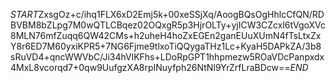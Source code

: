 $START$ZxsgOz+c/ihq1FLX6xD2Emj5k+00xeSSjXq/AoogBQsOgHhlcCfQN/RDBVBM8bZLpg7M0wQTLCBqez02OQxgR5p3HjrOLTy+yjICW3CZcxl6tVgoXVc8MLN76mfZuqq6QW42CMs+h2uheH4hoZxEGEn2ganEUuXUmN4fTsLtxZxY8r6ED7M60yxiKPR5+7NG6Fjme9tlxoTiQQygaTHz1Lc+KyaH5DAPkZA/3b8sRuVD4+qncWWVbC/Ji34hVlKFhs+LDoRpGPT1hhpmezw5ROaVDcPanpxdx4MxL8vcorqd7+0qw9UufgzXA8rpINuyfph26NtNI9YrZrfLraBDcw==$END$